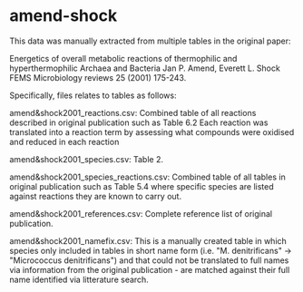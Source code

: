 # amend-shock

This data was manually extracted from multiple tables in the original paper:

Energetics of overall metabolic reactions of thermophilic and hyperthermophilic Archaea and Bacteria
Jan P. Amend, Everett L. Shock
FEMS Microbiology reviews 25 (2001) 175-243.

Specifically, files relates to tables as follows:

amend&shock2001_reactions.csv: Combined table of all reactions described in original publication such as Table 6.2
Each reaction was translated into a reaction term by assessing what compounds were oxidised and reduced in each reaction

amend&shock2001_species.csv: Table 2. 

amend&shock2001_species_reactions.csv: Combined table of all tables in original publication such as Table 5.4 where specific species are listed against reactions they are known to carry out. 

amend&shock2001_references.csv: Complete reference list of original publication.

amend&shock2001_namefix.csv: This is a manually created table in which species only included in tables in short name form (i.e. "M. denitrificans" -> "Micrococcus denitrificans") and that could not be translated to full names via information from the original publication - are matched against their full name identified via litterature search. 
